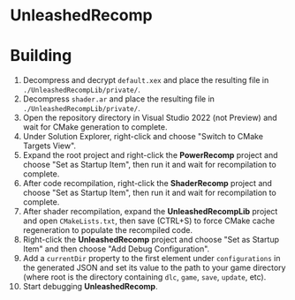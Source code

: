 # UnleashedRecomp
# Building
1. Decompress and decrypt `default.xex` and place the resulting file in `./UnleashedRecompLib/private/`.
2. Decompress `shader.ar` and place the resulting file in `./UnleashedRecompLib/private/`.
3. Open the repository directory in Visual Studio 2022 (not Preview) and wait for CMake generation to complete.
4. Under Solution Explorer, right-click and choose "Switch to CMake Targets View".
5. Expand the root project and right-click the **PowerRecomp** project and choose "Set as Startup Item", then run it and wait for recompilation to complete.
6. After code recompilation, right-click the **ShaderRecomp** project and choose "Set as Startup Item", then run it and wait for recompilation to complete.
7. After shader recompilation, expand the **UnleashedRecompLib** project and open `CMakeLists.txt`, then save (CTRL+S) to force CMake cache regeneration to populate the recompiled code.
8. Right-click the **UnleashedRecomp** project and choose "Set as Startup Item" and then choose "Add Debug Configuration".
9. Add a `currentDir` property to the first element under `configurations` in the generated JSON and set its value to the path to your game directory (where root is the directory containing `dlc`, `game`, `save`, `update`, etc).
10. Start debugging **UnleashedRecomp**.